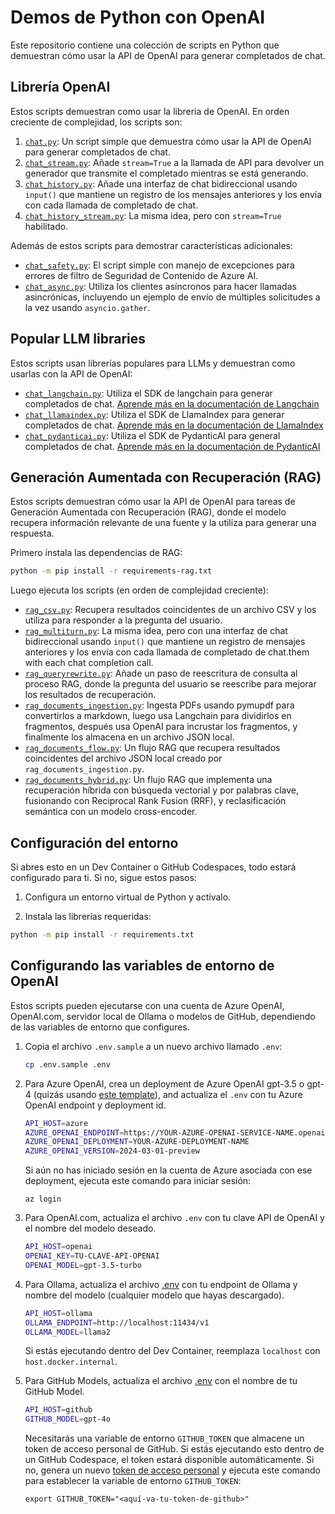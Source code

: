 # Demos de Python con OpenAI

Este repositorio contiene una colección de scripts en Python que demuestran cómo usar la API de OpenAI para generar completados de chat.

## Librería OpenAI

Estos scripts demuestran como usar la libreria de OpenAI. En orden creciente de complejidad, los scripts son:

1. [`chat.py`](./chat.py): Un script simple que demuestra cómo usar la API de OpenAI para generar completados de chat.
2. [`chat_stream.py`](./chat_stream.py): Añade `stream=True` a la llamada de API para devolver un generador que transmite el completado mientras se está generando.
3. [`chat_history.py`](./chat_history.py): Añade una interfaz de chat bidireccional usando `input()` que mantiene un registro de los mensajes anteriores y los envía con cada llamada de completado de chat.
4. [`chat_history_stream.py`](./chat_history_stream.py): La misma idea, pero con `stream=True` habilitado.

Además de estos scripts para demostrar características adicionales:

* [`chat_safety.py`](./chat_safety.py): El script simple con manejo de excepciones para errores de filtro de Seguridad de Contenido de Azure AI.
* [`chat_async.py`](./chat_async.py): Utiliza los clientes asíncronos para hacer llamadas asincrónicas, incluyendo un ejemplo de envío de múltiples solicitudes a la vez usando `asyncio.gather`.

## Popular LLM libraries

Estos scripts usan librerías populares para LLMs y demuestran como usarlas con la API de OpenAI:

* [`chat_langchain.py`](./chat_langchain.py): Utiliza el SDK de langchain para generar completados de chat. [Aprende más en la documentación de Langchain](https://python.langchain.com/docs/get_started/quickstart)
* [`chat_llamaindex.py`](./chat_llamaindex.py): Utiliza el SDK de LlamaIndex para generar completados de chat. [Aprende más en la documentación de LlamaIndex](https://docs.llamaindex.ai/en/stable/)
* [`chat_pydanticai.py`](./chat_pydanticai.py): Utiliza el SDK de PydanticAI para general completados de chat. [Aprende más en la documentación de PydanticAI](https://ai.pydantic.dev/)

## Generación Aumentada con Recuperación (RAG)

Estos scripts demuestran cómo usar la API de OpenAI para tareas de Generación Aumentada con Recuperación (RAG), donde el modelo recupera información relevante de una fuente y la utiliza para generar una respuesta.

Primero instala las dependencias de RAG:

```bash
python -m pip install -r requirements-rag.txt
```

Luego ejecuta los scripts (en orden de complejidad creciente):

* [`rag_csv.py`](./rag.py):  Recupera resultados coincidentes de un archivo CSV y los utiliza para responder a la pregunta del usuario.
* [`rag_multiturn.py`](./rag_multiturn.py):  La misma idea, pero con una interfaz de chat bidireccional usando `input()` que mantiene un registro de mensajes anteriores y los envía con cada llamada de completado de chat.them with each chat completion call.
* [`rag_queryrewrite.py`](./rag_queryrewrite.py): Añade un paso de reescritura de consulta al proceso RAG, donde la pregunta del usuario se reescribe para mejorar los resultados de recuperación.
* [`rag_documents_ingestion.py`](./rag_ingestion.py): Ingesta PDFs usando pymupdf para convertirlos a markdown, luego usa Langchain para dividirlos en fragmentos, después usa OpenAI para incrustar los fragmentos, y finalmente los almacena en un archivo JSON local.
* [`rag_documents_flow.py`](./rag_pdfs.py): Un flujo RAG que recupera resultados coincidentes del archivo JSON local creado por `rag_documents_ingestion.py`.
* [`rag_documents_hybrid.py`](./rag_documents_hybrid.py): Un flujo RAG que implementa una recuperación híbrida con búsqueda vectorial y por palabras clave, fusionando con Reciprocal Rank Fusion (RRF), y reclasificación semántica con un modelo cross-encoder.

## Configuración del entorno

Si abres esto en un Dev Container o GitHub Codespaces, todo estará configurado para ti.
Si no, sigue estos pasos:

1. Configura un entorno virtual de Python y actívalo.

2. Instala las librerías requeridas:

```bash
python -m pip install -r requirements.txt
```

## Configurando las variables de entorno de OpenAI

Estos scripts pueden ejecutarse con una cuenta de Azure OpenAI, OpenAI.com, servidor local de Ollama o modelos de GitHub, dependiendo de las variables de entorno que configures.

1. Copia el archivo `.env.sample` a un nuevo archivo llamado `.env`:

    ```bash
    cp .env.sample .env
    ```

2. Para Azure OpenAI, crea un deployment de Azure OpenAI gpt-3.5 o gpt-4  (quizás usando [este template](https://github.com/Azure-Samples/azure-openai-keyless)), and actualiza el `.env` con tu Azure OpenAI endpoint y deployment id.

    ```bash
    API_HOST=azure
    AZURE_OPENAI_ENDPOINT=https://YOUR-AZURE-OPENAI-SERVICE-NAME.openai.azure.com
    AZURE_OPENAI_DEPLOYMENT=YOUR-AZURE-DEPLOYMENT-NAME
    AZURE_OPENAI_VERSION=2024-03-01-preview
    ```

    Si aún no has iniciado sesión en la cuenta de Azure asociada con ese deployment, ejecuta este comando para iniciar sesión:

    ```shell
    az login
    ```

3. Para OpenAI.com, actualiza el archivo `.env` con tu clave API de OpenAI y el nombre del modelo deseado.

    ```bash
    API_HOST=openai
    OPENAI_KEY=TU-CLAVE-API-OPENAI
    OPENAI_MODEL=gpt-3.5-turbo
    ```

4. Para Ollama, actualiza el archivo [.env](http://_vscodecontentref_/0) con tu endpoint de Ollama y nombre del modelo (cualquier modelo que hayas descargado).

    ```bash
    API_HOST=ollama
    OLLAMA_ENDPOINT=http://localhost:11434/v1
    OLLAMA_MODEL=llama2
    ```

    Si estás ejecutando dentro del Dev Container, reemplaza `localhost` con `host.docker.internal`.

5. Para GitHub Models, actualiza el archivo [.env](http://_vscodecontentref_/1) con el nombre de tu GitHub Model.

    ```bash
    API_HOST=github
    GITHUB_MODEL=gpt-4o
    ```

    Necesitarás una variable de entorno `GITHUB_TOKEN` que almacene un token de acceso personal de GitHub.
    Si estás ejecutando esto dentro de un GitHub Codespace, el token estará disponible automáticamente.
    Si no, genera un nuevo [token de acceso personal](https://github.com/settings/tokens) y ejecuta este comando para establecer la variable de entorno `GITHUB_TOKEN`:

    ```shell
    export GITHUB_TOKEN="<aquí-va-tu-token-de-github>"
